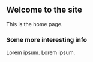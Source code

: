 ﻿<!--
template = page
title = Home
-->
## Welcome to the site
This is the home page.

### Some more interesting info
Lorem ipsum.
Lorem ipsum.